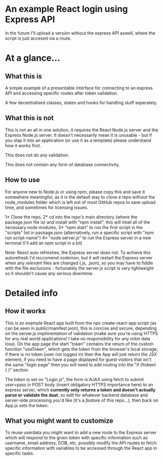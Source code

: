 # An example React login using Express API

In the future I'll upload a version without the express API aswell, where the script is just accesed via a route.

# At a glance...

## What this is

A simple example of a presentable interface for connecting to an express API and accessing specific routes after token validation.

A few decentralised classes, states and hooks for handling stuff seperately.
  
## What this is not
  
This is not an all in one solution, it requires the React Node.js server and the Express Node.js server. It doesn't necessarily mean it is unusable - but if you slap it into an application (or use it as a template) please understand how it works first.
  
This does not do any validation.
  
This does not contain any form of database connectivity.

## How to use

For anyone new to Node.js or using npm, please copy this and save it somewhere meaningful, as it is the default way to clone a repo without the node_modules folder which is left out of most GitHub repos to save upload time, and sometimes for licensing issues.

1* Clone the repo,
2* cd into the repo's main directory (where the package.json file is) and install with "npm install", this will intall all of the necessary node modules,
3* "npm start" to run the first script in the "scripts" list in package.json (alternatively, run a specific script with "npm run script-name")
4* "node server.js" to run the Express server in a new terminal (I'll add an npm script in a bit)

Note: React auto refreshes, the Express server does not. To achieve this autorefresh I'd reccomend nodemon, but it will restart the Express server when any *relevant* files are changed (.js, .json), so you may have to fiddle with the file exclusions - fortunately the server.js script is very lightweight so it shouldn't cause any serious downtime.

# Detailed info

## How it works

This is an example React app built from the npx create-react-app script (as can be seen in public/manifest.json), this is concise and secure, depending on the server.js implimentation of validation (make sure you're using HTTPS for any real world applications! I take no responsibility for any mitm data loss). On the app page the start "token" contains the return of the custom function "useToken", which gets the token from the browser's local storage, if there is no token (user not logged in) then the App will just return the <Login> JSX element, if you need to have a page displayed for guest visitors that isn't the same "login page" then you will need to add routing into the "if (!token) { }" section.
  
The token is set on "Login.js", the form is AJAX using fetch to submit user+pass in POST body (insert obligatory HTTPS importance here) to an express server, which **currently only returns a token and doesn't actually parse or validate the daat**, so edit for whatever backend database and server-side processing you'd like (it's a *feature* of this repo...), then back on App.js sets the token.
  
## What you might want to customize
  
To reuse userdata you might want to add a new route to the Express server which will respond to the given token with specific information such as username, email address, DOB, etc. possibly modify the API routes to fetch specific information with variables to be accessed through the React app in specific tasks.
